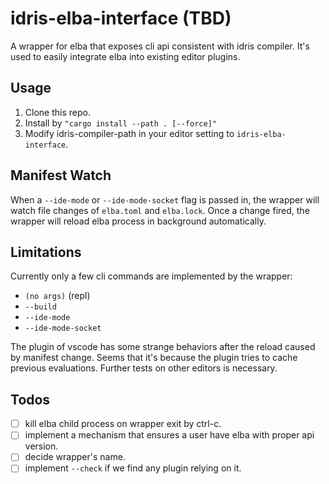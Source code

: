 # idris-elba-interface (TBD)

A wrapper for elba that exposes cli api consistent with
idris compiler. It's used to easily integrate elba into
existing editor plugins.

## Usage

1. Clone this repo.
2. Install by `"cargo install --path . [--force]"`
3. Modify idris-compiler-path in your editor setting
to `idris-elba-interface`.

## Manifest Watch

When a `--ide-mode` or `--ide-mode-socket` flag is passed
in, the wrapper will watch file changes of `elba.toml` and
`elba.lock`. Once a change fired, the wrapper will reload 
elba process in background automatically.

## Limitations

Currently only a few cli commands are implemented by the 
wrapper:

- `(no args)` (repl)
- `--build`
- `--ide-mode`
- `--ide-mode-socket`

The plugin of vscode has some strange behaviors after the
reload caused by manifest change. Seems that it's because
the plugin tries to cache previous evaluations. Further tests
on other editors is necessary.

## Todos

- [ ] kill elba child process on wrapper exit by ctrl-c.
- [ ] implement a mechanism that ensures a user have
elba with proper api version.  
- [ ] decide wrapper's name.
- [ ] implement `--check` if we find any plugin relying 
on it.
